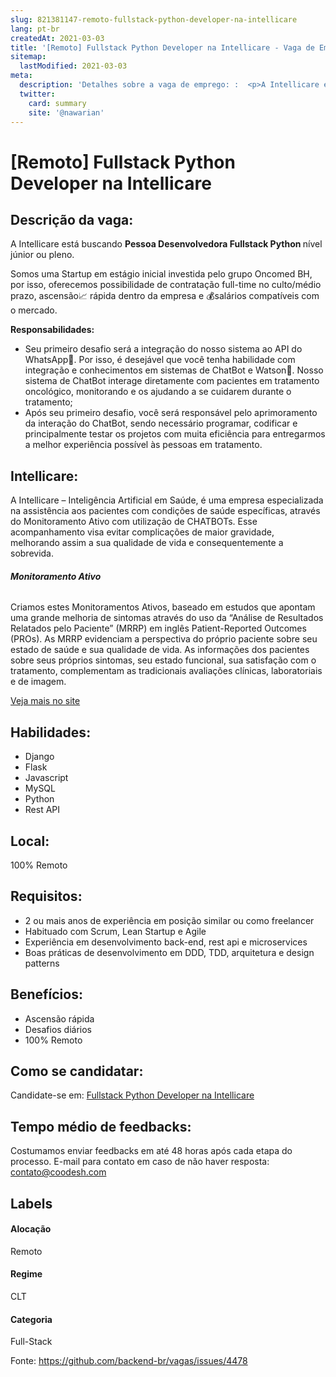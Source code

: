 ```yaml
---
slug: 821381147-remoto-fullstack-python-developer-na-intellicare
lang: pt-br
createdAt: 2021-03-03
title: '[Remoto] Fullstack Python Developer na Intellicare - Vaga de Emprego'
sitemap:
  lastModified: 2021-03-03
meta:
  description: 'Detalhes sobre a vaga de emprego: :  <p>A Intellicare está buscando <strong>Pessoa Desenvolvedora Fullstack Python </strong>nível júnior ou pleno.</p> <p>Somos uma Startup em estágio inicial investida pelo grupo Oncomed BH, por isso, oferecemos possibilidade de contratação full-time no culto/médio prazo, ascensão📈 rápida dentro da empresa e 💰salários compatíveis com o mercado.</p> <p><strong>Responsabilidades:</strong></p> <ul> <li>Seu primeiro desafio será a integração do nosso sistema ao API do WhatsApp💬. Por isso, é desejável que você tenha habilidade com integração e conhecimentos em sistemas de ChatBot e Watson🤖. Nosso sistema de ChatBot interage diretamente com pacientes em tratamento oncológico, monitorando e os ajudando a se cuidarem durante o tratamento;</li> <li>Após seu primeiro desafio, você será responsável pelo aprimoramento da interação do ChatBot, sendo necessário programar, codificar e principalmente testar os projetos com muita eficiência para entregarmos a melhor experiência possível às pessoas em tratamento.</li> </ul> <p></p>'
  twitter:
    card: summary
    site: '@nawarian'
---
```


# [Remoto] Fullstack Python Developer na Intellicare

## Descrição da vaga: 
 <p>A Intellicare está buscando <strong>Pessoa Desenvolvedora Fullstack Python </strong>nível júnior ou pleno.</p>
<p>Somos uma Startup em estágio inicial investida pelo grupo Oncomed BH, por isso, oferecemos possibilidade de contratação full-time no culto/médio prazo, ascensão📈 rápida dentro da empresa e 💰salários compatíveis com o mercado.</p>
<p><strong>Responsabilidades:</strong></p>
<ul>
<li>Seu primeiro desafio será a integração do nosso sistema ao API do WhatsApp💬. Por isso, é desejável que você tenha habilidade com integração e conhecimentos em sistemas de ChatBot e Watson🤖. Nosso sistema de ChatBot interage diretamente com pacientes em tratamento oncológico, monitorando e os ajudando a se cuidarem durante o tratamento;</li>
<li>Após seu primeiro desafio, você será responsável pelo aprimoramento da interação do ChatBot, sendo necessário programar, codificar e principalmente testar os projetos com muita eficiência para entregarmos a melhor experiência possível às pessoas em tratamento.</li>
</ul>
<p></p>

## Intellicare: 
 <p>A Intellicare – Inteligência Artificial em Saúde, é uma empresa especializada na assistência aos pacientes com condições de saúde específicas, através do Monitoramento Ativo com utilização de CHATBOTs. Esse acompanhamento visa evitar complicações de maior gravidade, melhorando assim a sua qualidade de vida e consequentemente a sobrevida.</p>

<h6><strong>Monitoramento Ativo</strong></h6>
<p>Criamos estes Monitoramentos Ativos, baseado em estudos que apontam uma grande melhoria de sintomas através do uso da “Análise de Resultados Relatados pelo Paciente” (MRRP) em inglês Patient-Reported Outcomes (PROs). As MRRP evidenciam a perspectiva do próprio paciente sobre seu estado de saúde e sua qualidade de vida. As informações dos pacientes sobre seus próprios sintomas, seu estado funcional, sua satisfação com o tratamento, complementam as tradicionais avaliações clínicas, laboratoriais e de imagem.&nbsp;</p><a href='https://coodesh.com/empresas/intellicare'>Veja mais no site</a>

 ## Habilidades: 
 - Django 
- Flask 
- Javascript 
- MySQL 
- Python 
- Rest API

## Local: 
 100% Remoto

## Requisitos: 
 - 2 ou mais anos de experiência em posição similar ou como freelancer 
- Habituado com Scrum, Lean Startup e Agile 
- Experiência em desenvolvimento back-end, rest api e microservices 
- Boas práticas de desenvolvimento em DDD, TDD, arquitetura e design patterns

## Benefícios: 
 - Ascensão rápida 
- Desafios diários 
- 100% Remoto

## Como se candidatar:
Candidate-se em: [Fullstack Python Developer na Intellicare](https://coodesh.com/vagas/fullstack-python-developer-210747?origin=github&modal=open)

## Tempo médio de feedbacks:
 Costumamos enviar feedbacks em até 48 horas após cada etapa do processo. E-mail para contato em caso de não haver resposta: [contato@coodesh.com](mailto:contato@coodesh.com)

## Labels

#### Alocação
Remoto

#### Regime
CLT

#### Categoria
Full-Stack

Fonte: https://github.com/backend-br/vagas/issues/4478